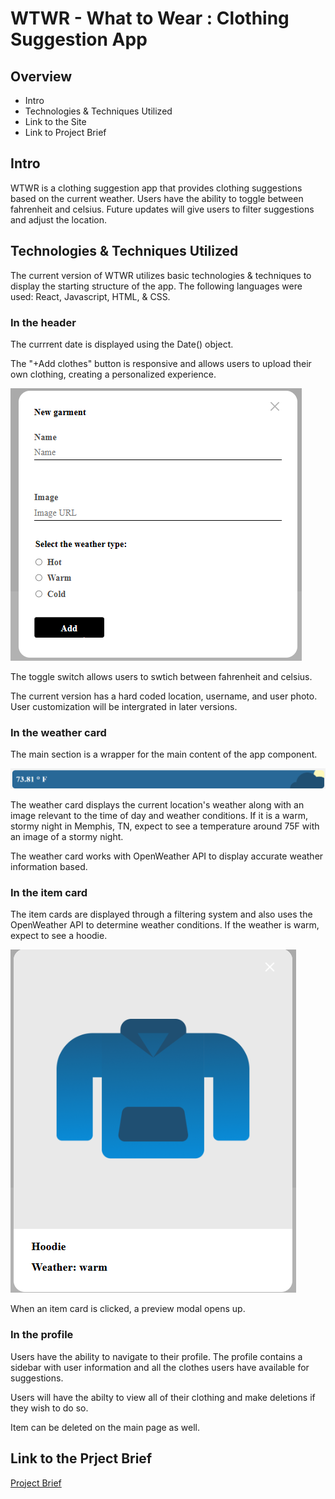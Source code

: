 # WTWR - What to Wear : Clothing Suggestion App

## Overview
- Intro
- Technologies & Techniques Utilized
- Link to the Site
- Link to Project Brief


## Intro
WTWR is a clothing suggestion app that provides clothing suggestions based on the current weather. Users have the ability to toggle between fahrenheit and celsius. Future updates will give users to filter suggestions and adjust the location.

## Technologies & Techniques Utilized
The current version of WTWR utilizes basic technologies & techniques to display the starting structure of the app. The following languages were used: React, Javascript, HTML, & CSS.

### In the header

The currrent date is displayed using the Date() object.

The "+Add clothes" button is responsive and allows users to upload their own clothing, creating a personalized experience.

![Screenshot of the clothing modal](./src/images/clothing-modal.png)

The toggle switch allows users to swtich between fahrenheit and celsius.

The current version has a hard coded location, username, and user photo. User customization will be intergrated in later versions. 

### In the weather card

The main section is a wrapper for the main content of the app component.

![Screenshot of the weather card](./src/images/weather-card.png)

The weather card displays the current location's weather along with an image relevant to the time of day and weather conditions. If it is a warm, stormy night in Memphis, TN, expect to see a temperature around 75F with an image of a stormy night.

The weather card works with OpenWeather API to display accurate weather information based.

### In the item card

The item cards are displayed through a filtering system and also uses the OpenWeather API to determine weather conditions. If the weather is warm, expect to see a hoodie.

![Screenshot of the item card](./src/images/item-preview.png)

When an item card is clicked, a preview modal opens up.

### In the profile

Users have the ability to navigate to their profile. The profile contains a sidebar with user information and all the clothes users have available for suggestions.

Users will have the abilty to view all of their clothing and make deletions if they wish to do so.

Item can be deleted on the main page as well.

## Link to the Prject Brief

[Project Brief](https://www.figma.com/design/F03bTb81Pw8IDPj5Y9rc5i/Sprint-10-%7C-WTWR)